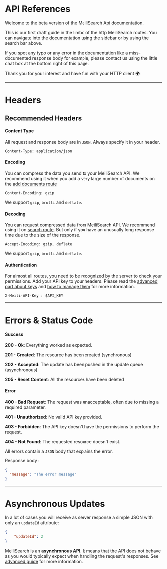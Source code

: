 # API References

Welcome to the beta version of the MeiliSearch Api documentation.

This is our first draft guide in the limbo of the http MeiliSearch routes.
You can navigate into the documentation using the sidebar or by using the search bar above.

If you spot any typo or any error in the documentation like a miss-documented response body for example,
please contact us using the little chat box at the bottom right of this page.

Thank you for your interest and have fun with your HTTP client 🌍

----

# Headers

## Recommended Headers

#### Content Type

All request and response body are in `JSON`. Always specify it in your header.

`Content-Type: application/json`

#### Encoding

You can compress the data you send to your MeiliSearch API. We recommend using it when you add a very large number of documents on the [add documents route](/references/documents.md#add-or-update-documents)

`Content-Encoding: gzip`

We support `gzip`, `brotli` and `deflate`.

#### Decoding

You can request compressed data from MeiliSearch API. We recommend using it on [search route](/references/search.md#search-in-an-index). But only if you have an unusually long response time due to the size of the response.

`Accept-Encoding: gzip, deflate`

We support `gzip`, `brotli` and `deflate`.

#### Authentication

For almost all routes, you need to be recognized by the server to check your permissions. Add your API key to your headers.
Please read the [advanced part about keys](/advanced_guides/keys.md) and [how to manage them](/references/keys.md) for more information.

`X-Meili-API-Key : $API_KEY`

----

# Errors & Status Code

#### Success

**200 - Ok**: Everything worked as expected.

**201 - Created**: The resource has been created (synchronous)

**202 - Accepted**: The update has been pushed in the update queue (asynchronous)

**205 - Reset Content**: All the resources have been deleted


#### Error


**400 - Bad Request**: The request was unacceptable, often due to missing a required parameter.

**401 - Unauthorized**: No valid API key provided.

**403 - Forbidden**: The API key doesn't have the permissions to perform the request.

**404 - Not Found**: The requested resource doesn't exist.

All errors contain a `JSON` body that explains the error.

Response body :
```json
{
  "message": "The error message"
}
```

----

# Asynchronous Updates

In a lot of cases you will receive as server response a simple JSON with only an `updateId` attribute:

```json
{
    "updateId": 2
}
```

MeiliSearch is an **asynchronous API**. It means that the API does not behave as you would typically expect when handling the request's responses. See [advanced guide](/advanced_guides/asynchronous_updates.md) for more information.

